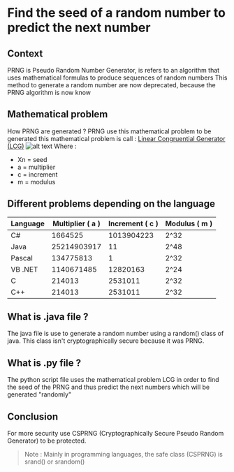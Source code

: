 # Find the seed of a random number to predict the next number

## Context
PRNG is Pseudo Random Number Generator, is refers to an algorithm that uses mathematical formulas to produce sequences of random numbers
This method to generate a random number are now deprecated, because the PRNG algorithm is now know

## Mathematical problem
How PRNG are generated ?
PRNG use this mathematical problem to be generated this mathematical problem is call  :
[Linear Congruential Generator (LCG)](https://en.wikipedia.org/wiki/Linear_congruential_generator)
![alt text](https://zupimages.net/up/22/19/1cwr.png)
Where : 
- Xn = seed
- a = multiplier
- c = increment
- m = modulus

## Different problems depending on the language

| Language | Multiplier ( a ) | Increment ( c ) | Modulus ( m )
| ------ | ------ | ------ | ------ |
| C# | 1664525    | 1013904223   | 2^32 |
| Java | 25214903917 | 11 | 2^48 |
| Pascal | 134775813  | 1 | 2^32 |
| VB .NET | 1140671485   | 12820163  | 2^24 |
| C | 214013    | 2531011   | 2^32 |
| C++ | 214013    | 2531011   | 2^32 |

## What is .java file ?

The java file is use to generate a random number using a random() class of java.
This class isn't cryptographically secure because it was PRNG.

## What is .py file ?

The python script file uses the mathematical problem LCG in order to find the seed of the PRNG and thus predict the next numbers which will be generated "randomly"


## Conclusion
For more security use CSPRNG (Cryptographically Secure Pseudo Random Generator) to be protected.
> Note : Mainly in programming languages, the safe class (CSPRNG) is srand() or srandom()

